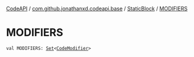 [CodeAPI](../../index.md) / [com.github.jonathanxd.codeapi.base](../index.md) / [StaticBlock](index.md) / [MODIFIERS](.)

# MODIFIERS

`val MODIFIERS: `[`Set`](https://kotlinlang.org/api/latest/jvm/stdlib/kotlin.collections/-set/index.html)`<`[`CodeModifier`](../-code-modifier/index.md)`>`